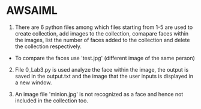 # AWSAIML

1. There are 6 python files among which files starting from 1-5 are used to create collection, add images to the collection, comapare faces within the images, list the number of faces added to the collection and delete the collection respectively.
  * To compare the faces use 'test.jpg' (different image of the same person)

2. File 0_Lab3.py is used analyze the face within the image, the output is saved in the output.txt and the image that the user inputs is displayed in a new window.

3. An image file 'minion.jpg' is not recognized as a face and hence not included in the collection too.
